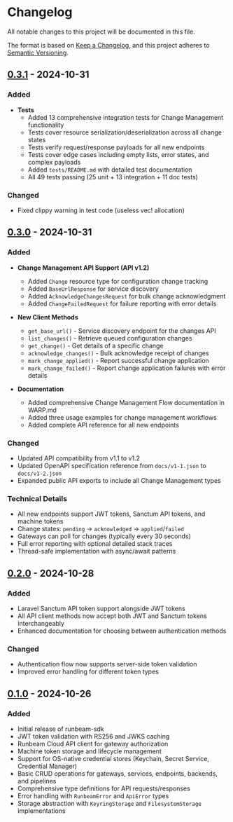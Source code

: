# Changelog

All notable changes to this project will be documented in this file.

The format is based on [Keep a Changelog](https://keepachangelog.com/en/1.0.0/),
and this project adheres to [Semantic Versioning](https://semver.org/spec/v2.0.0.html).

## [0.3.1] - 2024-10-31

### Added

- **Tests**
  - Added 13 comprehensive integration tests for Change Management functionality
  - Tests cover resource serialization/deserialization across all change states
  - Tests verify request/response payloads for all new endpoints
  - Tests cover edge cases including empty lists, error states, and complex payloads
  - Added `tests/README.md` with detailed test documentation
  - All 49 tests passing (25 unit + 13 integration + 11 doc tests)

### Changed

- Fixed clippy warning in test code (useless vec! allocation)

## [0.3.0] - 2024-10-31

### Added

- **Change Management API Support (API v1.2)**
  - Added `Change` resource type for configuration change tracking
  - Added `BaseUrlResponse` for service discovery
  - Added `AcknowledgeChangesRequest` for bulk change acknowledgment
  - Added `ChangeFailedRequest` for failure reporting with error details

- **New Client Methods**
  - `get_base_url()` - Service discovery endpoint for the changes API
  - `list_changes()` - Retrieve queued configuration changes
  - `get_change()` - Get details of a specific change
  - `acknowledge_changes()` - Bulk acknowledge receipt of changes
  - `mark_change_applied()` - Report successful change application
  - `mark_change_failed()` - Report change application failures with error details

- **Documentation**
  - Added comprehensive Change Management Flow documentation in WARP.md
  - Added three usage examples for change management workflows
  - Added complete API reference for all new endpoints

### Changed

- Updated API compatibility from v1.1 to v1.2
- Updated OpenAPI specification reference from `docs/v1-1.json` to `docs/v1-2.json`
- Expanded public API exports to include all Change Management types

### Technical Details

- All new endpoints support JWT tokens, Sanctum API tokens, and machine tokens
- Change states: `pending` → `acknowledged` → `applied`/`failed`
- Gateways can poll for changes (typically every 30 seconds)
- Full error reporting with optional detailed stack traces
- Thread-safe implementation with async/await patterns

## [0.2.0] - 2024-10-28

### Added

- Laravel Sanctum API token support alongside JWT tokens
- All API client methods now accept both JWT and Sanctum tokens interchangeably
- Enhanced documentation for choosing between authentication methods

### Changed

- Authentication flow now supports server-side token validation
- Improved error handling for different token types

## [0.1.0] - 2024-10-26

### Added

- Initial release of runbeam-sdk
- JWT token validation with RS256 and JWKS caching
- Runbeam Cloud API client for gateway authorization
- Machine token storage and lifecycle management
- Support for OS-native credential stores (Keychain, Secret Service, Credential Manager)
- Basic CRUD operations for gateways, services, endpoints, backends, and pipelines
- Comprehensive type definitions for API requests/responses
- Error handling with `RunbeamError` and `ApiError` types
- Storage abstraction with `KeyringStorage` and `FilesystemStorage` implementations

[0.3.1]: https://github.com/aurabx/runbeam-sdk-rs/compare/v0.3.0...v0.3.1
[0.3.0]: https://github.com/aurabx/runbeam-sdk-rs/compare/v0.2.0...v0.3.0
[0.2.0]: https://github.com/aurabx/runbeam-sdk-rs/compare/v0.1.0...v0.2.0
[0.1.0]: https://github.com/aurabx/runbeam-sdk-rs/releases/tag/v0.1.0
